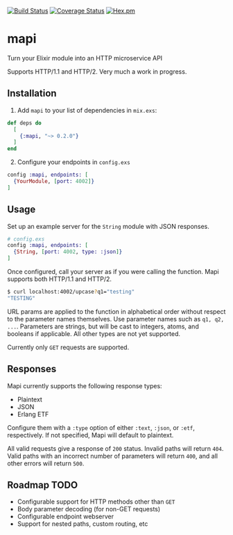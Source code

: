 [![Build Status](https://travis-ci.org/codedge-llc/mapi.svg?branch=master)](https://travis-ci.org/codedge-llc/mapi)
[![Coverage Status](https://coveralls.io/repos/github/codedge-llc/mapi/badge.svg)](https://coveralls.io/github/codedge-llc/mapi)
[![Hex.pm](http://img.shields.io/hexpm/v/mapi.svg)](https://hex.pm/packages/mapi)

# mapi
Turn your Elixir module into an HTTP microservice API

Supports HTTP/1.1 and HTTP/2. Very much a work in progress.

## Installation

1. Add `mapi` to your list of dependencies in `mix.exs`:

  ```elixir
  def deps do
    [
      {:mapi, "~> 0.2.0"}
    ]
  end
  ```

2. Configure your endpoints in `config.exs`

  ```elixir
  config :mapi, endpoints: [
    {YourModule, [port: 4002]}
  ]
  ```

## Usage

Set up an example server for the `String` module with JSON responses.

  ```elixir
  # config.exs
  config :mapi, endpoints: [
    {String, [port: 4002, type: :json]}
  ]
  ```

Once configured, call your server as if you were calling the function.
Mapi supports both HTTP/1.1 and HTTP/2.

  ```bash
  $ curl localhost:4002/upcase?q1="testing"
  "TESTING"
  ```

URL params are applied to the function in alphabetical order without respect
to the parameter names themselves. Use parameter names such as `q1, q2, ...`.
Parameters are strings, but will be cast to integers, atoms, and booleans if
applicable. All other types are not yet supported.

Currently only `GET` requests are supported.

## Responses

Mapi currently supports the following response types:

  * Plaintext
  * JSON
  * Erlang ETF

Configure them with a `:type` option of either `:text`, `:json`, or `:etf`,
respectively. If not specified, Mapi will default to plaintext.

All valid requests give a response of `200` status. Invalid paths will
return `404`. Valid paths with an incorrect number of parameters will return
`400`, and all other errors will return `500`.

## Roadmap TODO

* Configurable support for HTTP methods other than `GET`
* Body parameter decoding (for non-GET requests)
* Configurable endpoint webserver
* Support for nested paths, custom routing, etc
